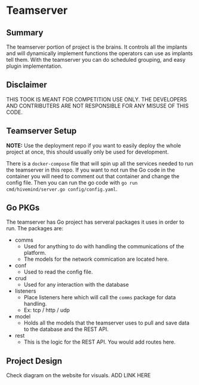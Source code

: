 # Teamserver
## Summary
The teamserver portion of project is the brains. It controls all the implants and will dynamically implement functions the operators can use as implants tell them. With the teamserver you can do scheduled grouping, and easy plugin implementation. 

## Disclaimer
THIS TOOK IS MEANT FOR COMPETITION USE ONLY. THE DEVELOPERS AND CONTRIBUTERS ARE NOT RESPONSIBLE FOR ANY MISUSE OF THIS CODE.

## Teamserver Setup
**NOTE:** Use the deployment repo if you want to easily deploy the whole project at once, this should usually only be used for development.

There is a `docker-compose` file that will spin up all the services needed to run the teamserver in this repo. If you want to not run the Go code in the container you will need to comment out that container and change the config file. Then you can run the go code with `go run cmd/hivemind/server.go config/config.yaml`. 

## Go PKGs 
The teamserver has Go project has serveral packages it uses in order to run. The packages are:

* comms
    * Used for anything to do with handling the communications of the platform.
    * The models for the network commication are located here.
* conf
    * Used to read the config file. 
* crud
    * Used for any interaction with the database
* listeners
    * Place listeners here which will call the `comms` package for data handling.
    * Ex: tcp / http / udp
* model
    * Holds all the models that the teamserver uses to pull and save data to the database and the REST API. 
* rest
    * This is the logic for the REST API. You would add routes here.

## Project Design
Check diagram on the website for visuals. ADD LINK HERE